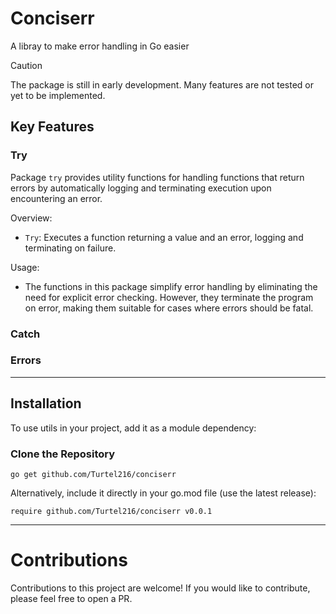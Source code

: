 # Conciserr

A libray to make error handling in Go easier

> [!CAUTION]
> The package is still in early development. Many features are not tested or yet to be implemented.

## Key Features

### Try

Package `try` provides utility functions for handling functions that return errors
by automatically logging and terminating execution upon encountering an error.

Overview:
- `Try`: Executes a function returning a value and an error, logging and terminating on failure.

Usage:
- The functions in this package simplify error handling by eliminating the need for explicit error checking. However, they terminate the program on error, making them suitable for cases where errors should be fatal.

### Catch

### Errors

---

## Installation
To use utils in your project, add it as a module dependency:

### Clone the Repository
```
go get github.com/Turtel216/conciserr
```
Alternatively, include it directly in your go.mod file (use the latest release):
```
require github.com/Turtel216/conciserr v0.0.1
```

---

# Contributions
Contributions to this project are welcome! If you would like to contribute, please feel free to open a PR.
